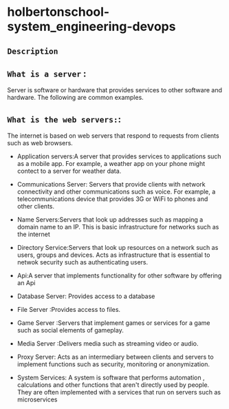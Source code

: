 # holbertonschool-system_engineering-devops
## `Description` 

## `What is a server` : 
Server is software or hardware that provides services to other software and hardware. The following are common examples.

## `What is the web servers:`: 
The internet is based on web servers that respond to requests from clients such as web browsers.

 - Application servers:A server that provides services to applications such as a mobile app. For example, a weather app on your phone might contect to a server for weather data.

- Communications Server: Servers that provide clients with network connectivity and other    communications   such as voice. For example, a telecommunications device that provides 3G or WiFi to phones and other clients.

- Name Servers:Servers that look up addresses such as mapping a domain name to an IP. This is basic infrastructure for networks  such as the internet

- Directory Service:Servers that look up resources on a network such as users, groups and devices. Acts as infrastructure that is essential to netwok security such as authenticating users.

- Api:A server that implements functionality for other software by offering an Api

- Database Server: Provides access to a database

- File Server :Provides access to files.
- Game Server :Servers that implement games or services for a game such as social elements of gameplay.
- Media Server :Delivers media such as streaming video or audio.
- Proxy Server: Acts as an intermediary between clients and servers to implement functions such as security, monitoring or anonymization.
- System Services: A system  is software that performs automation , calculations and other functions that aren't directly used by people. They are often implemented with a services that run on servers such as microservices